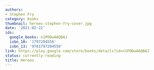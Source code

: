 ```yaml
---
authors:
- Stephen Fry
category: books
thumbnail: heroes-stephen-fry-cover.jpg
date: '2021-02-22'
ids:
  google_books: n1PODwAAQBAJ
  isbn_10: '1797204556'
  isbn_13: '9781797204550'
link: https://play.google.com/store/books/details?id=n1PODwAAQBAJ
status: currently-reading
title: Heroes
---
```

